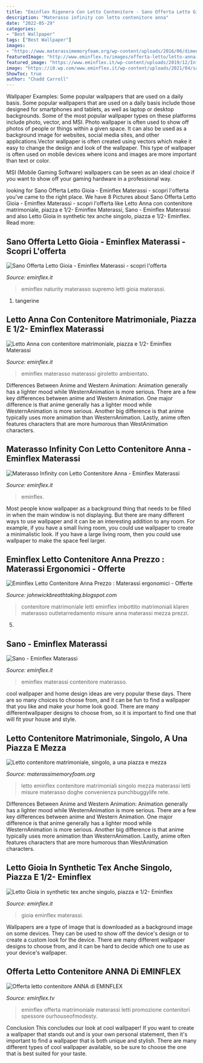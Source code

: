 ```yaml
---
title: "Eminflex Rigenera Con Letto Contenitore - Sano Offerta Letto Gioia"
description: "Materasso infinity con letto contenitore anna"
date: "2022-05-29"
categories:
- "Best Wallpaper"
tags: ["Best Wallpaper"]
images:
- "https://www.materassimemoryfoam.org/wp-content/uploads/2016/06/dimensioni-letto-matrimoniale_NG2.jpg"
featuredImage: "http://www.eminflex.tv/images/offerta-letto/letto-anna-eminflex.jpg"
featured_image: "https://www.eminflex.it/wp-content/uploads/2019/12/Infinity_lettogioiaTortora_1920x1200-1024x640.jpg"
image: "https://i0.wp.com/www.eminflex.it/wp-content/uploads/2021/04/sano_1920x1200_offerta.jpg?resize=1536%2C960&amp;ssl=1"
ShowToc: true
author: "Chadd Carroll"
---
```



Wallpaper Examples: Some popular wallpapers that are used on a daily basis.
Some popular wallpapers that are used on a daily basis include those designed for smartphones and tablets, as well as laptop or desktop backgrounds. Some of the most popular wallpaper types on these platforms include photo, vector, and MSI. 
Photo wallpaper is often used to show off photos of people or things within a given space. It can also be used as a background image for websites, social media sites, and other applications.Vector wallpaper is often created using vectors which make it easy to change the design and look of the wallpaper. This type of wallpaper is often used on mobile devices where icons and images are more important than text or color. 

MSI (Mobile Gaming Software) wallpapers can be seen as an ideal choice if you want to show off your gaming hardware in a professional way.

	

		
looking for Sano Offerta Letto Gioia - Eminflex Materassi - scopri l&#039;offerta you've came to the right place. We have 8 Pictures about Sano Offerta Letto Gioia - Eminflex Materassi - scopri l&#039;offerta like Letto Anna con contenitore matrimoniale, piazza e 1/2- Eminflex Materassi, Sano - Eminflex Materassi and also Letto Gioia in synthetic tex anche singolo, piazza e 1/2- Eminflex. Read more:
		
    
## Sano Offerta Letto Gioia - Eminflex Materassi - Scopri L&#039;offerta

<img loading=lazy src="https://www.eminflex.it/wp-content/uploads/2021/04/Sano_lettogioiaBianco_1920x1200-1232x770.jpg" onerror="this.onerror=null;this.src='https://tse3.mm.bing.net/th?id=OIP.eiqFt0f3wbcVJ5QNk4g3EgHaEo&amp;pid=15.1';" alt="Sano Offerta Letto Gioia - Eminflex Materassi - scopri l&#039;offerta">

_Source: eminflex.it_

>eminflex naturity materasso supremo letti gioia materassi. 

	

1. tangerine 

    
## Letto Anna Con Contenitore Matrimoniale, Piazza E 1/2- Eminflex Materassi

<img loading=lazy src="https://www.eminflex.it/wp-content/uploads/2020/11/Letto_Anna_ambientato-800x534.jpg?is-pending-load=1" onerror="this.onerror=null;this.src='https://tse2.mm.bing.net/th?id=OIP.Q5f-u5JFMKY1Ew8jHmek4gHaE8&amp;pid=15.1';" alt="Letto Anna con contenitore matrimoniale, piazza e 1/2- Eminflex Materassi">

_Source: eminflex.it_

>eminflex materasso materassi giroletto ambientato. 

	

Differences Between Anime and Western Animation: Animation generally has a lighter mood while WesternAnimation is more serious.
There are a few key differences between anime and Western Animation. One major difference is that anime generally has a lighter mood while WesternAnimation is more serious. Another big difference is that anime typically uses more animation than WesternAnimation. Lastly, anime often features characters that are more humorous than WestAnimation characters.

    
## Materasso Infinity Con Letto Contenitore Anna - Eminflex Materassi

<img loading=lazy src="https://www.eminflex.it/wp-content/uploads/2019/12/Infinity_lettogioiaTortora_1920x1200-1024x640.jpg" onerror="this.onerror=null;this.src='https://tse2.mm.bing.net/th?id=OIP.WYxLLj2GDn7OdqDQbBfMpQHaEo&amp;pid=15.1';" alt="Materasso Infinity con Letto Contenitore Anna - Eminflex Materassi">

_Source: eminflex.it_

>eminflex. 

	

Most people know wallpaper as a background thing that needs to be filled in when the main window is not displaying. But there are many different ways to use wallpaper and it can be an interesting addition to any room. For example, if you have a small living room, you could use wallpaper to create a minimalistic look. If you have a large living room, then you could use wallpaper to make the space feel larger.

    
## Eminflex Letto Contenitore Anna Prezzo : Materassi Ergonomici - Offerte

<img loading=lazy src="https://punchbuggylife.com/wp-content/uploads/2018/10/eminflex-offerte-materassi-matrimoniali-e-bello-letto-matrimoniale-contenitore-decorazioni-per-la-casa-di-eminflex-offerte-materassi-matrimoniali-2.jpg" onerror="this.onerror=null;this.src='https://tse2.mm.bing.net/th?id=OIP.JVqTF3JabXpylIpWyDS0pQHaFM&amp;pid=15.1';" alt="Eminflex Letto Contenitore Anna Prezzo : Materassi ergonomici - Offerte">

_Source: johnwickbreathtaking.blogspot.com_

>contenitore matrimoniale letti eminflex imbottito matrimoniali klaren materasso outletarredamento misure anna materassi mezza prezzi. 

	

5.

    
## Sano - Eminflex Materassi

<img loading=lazy src="https://i0.wp.com/www.eminflex.it/wp-content/uploads/2021/04/sano_1920x1200_offerta.jpg?resize=1536%2C960&amp;ssl=1" onerror="this.onerror=null;this.src='https://tse2.mm.bing.net/th?id=OIP.NEQO6zxWk5r0gURFB5nOrwHaEo&amp;pid=15.1';" alt="Sano - Eminflex Materassi">

_Source: eminflex.it_

>eminflex materassi contenitore materasso. 

	

cool wallpaper and home design ideas are very popular these days. There are so many choices to choose from, and it can be fun to find a wallpaper that you like and make your home look good. There are many differentwallpaper designs to choose from, so it is important to find one that will fit your house and style.

    
## Letto Contenitore Matrimoniale, Singolo, A Una Piazza E Mezza

<img loading=lazy src="https://www.materassimemoryfoam.org/wp-content/uploads/2016/06/dimensioni-letto-matrimoniale_NG2.jpg" onerror="this.onerror=null;this.src='https://tse3.mm.bing.net/th?id=OIP.YWfdlKlkYnk1CFzGk1-D2AHaEw&amp;pid=15.1';" alt="Letto contenitore matrimoniale, singolo, a una piazza e mezza">

_Source: materassimemoryfoam.org_

>letto eminflex contenitore matrimoniali singolo mezza materassi letti misure materasso doghe convenienza punchbuggylife rete. 

	

Differences Between Anime and Western Animation: Animation generally has a lighter mood while WesternAnimation is more serious.
There are a few key differences between anime and Western Animation. One major difference is that anime generally has a lighter mood while WesternAnimation is more serious. Another big difference is that anime typically uses more animation than WesternAnimation. Lastly, anime often features characters that are more humorous than WestAnimation characters.

    
## Letto Gioia In Synthetic Tex Anche Singolo, Piazza E 1/2- Eminflex

<img loading=lazy src="https://www.eminflex.it/wp-content/uploads/2020/11/LettoGioia_bianco_solo-800x534.png" onerror="this.onerror=null;this.src='https://tse1.mm.bing.net/th?id=OIP.soYRHquXiRTqztml6XFaAQHaE8&amp;pid=15.1';" alt="Letto Gioia in synthetic tex anche singolo, piazza e 1/2- Eminflex">

_Source: eminflex.it_

>gioia eminflex materassi. 

	

Wallpapers are a type of image that is downloaded as a background image on some devices. They can be used to show off the device's design or to create a custom look for the device. There are many different wallpaper designs to choose from, and it can be hard to decide which one to use as your device's wallpaper.

    
## Offerta Letto Contenitore ANNA Di EMINFLEX

<img loading=lazy src="http://www.eminflex.tv/images/offerta-letto/letto-anna-eminflex.jpg" onerror="this.onerror=null;this.src='https://tse3.mm.bing.net/th?id=OIP.d6FfEyJQwEJQ_XBbBYuHMQHaE8&amp;pid=15.1';" alt="Offerta letto contenitore ANNA di EMINFLEX">

_Source: eminflex.tv_

>eminflex offerta matrimoniale materassi letti promozione contenitori spessore ourhouseofmodesty. 

	

Conclusion
This concludes our look at cool wallpaper! If you want to create a wallpaper that stands out and is your own personal statement, then it's important to find a wallpaper that is both unique and stylish. There are many different types of cool wallpaper available, so be sure to choose the one that is best suited for your taste.

